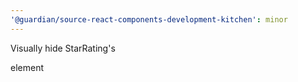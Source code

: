 ```yaml
---
'@guardian/source-react-components-development-kitchen': minor
---
```


Visually hide StarRating's <figcaption> element
